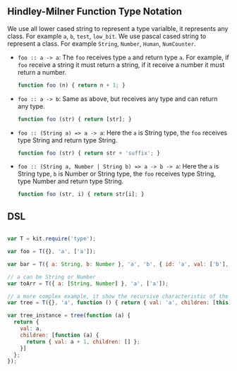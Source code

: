 ## Hindley-Milner Function Type Notation

We use all lower cased string to represent a type varialble, it represents any class. For example `a`, `b`, `test`, `low_bit`.
We use pascal cased string to represent a class. For example `String`, `Number`, `Human`, `NumCounter`.


- `foo :: a -> a`: The `foo` receives type `a` and return type `a`. For example, if `foo` receive a string it must return a string, if it receive a number it must return a number.

  ```js
  function foo (n) { return n + 1; }
  ```

- `foo :: a -> b`: Same as above, but receives any type and can return any type.

  ```js
  function foo (str) { return [str]; }
  ```

- `foo :: (String a) => a -> a`: Here the `a` is String type, the `foo` receives type String and return type String.

  ```js
  function foo (str) { return str + 'suffix'; }
  ```

- `foo :: (String a, Number | String b) => a -> b -> a`: Here the `a` is String type, `b` is Number or String type, the `foo` receives type String, type Number and return type String.

  ```js
  function foo (str, i) { return str[i]; }
  ```


## DSL

```js

var T = kit.require('type');

var foo = T({}, 'a', ['a']);

var bar = T({ a: String, b: Number }, 'a', 'b', { id: 'a', val: ['b'], foo: foo });

// a can be String or Number
var toArr = T({ a: [String, Number] }, 'a', ['a']);

// a more complex example, it show the recursive characteristic of the DSL
var tree = T({}, 'a', function () { return { val: 'a', children: [this] }; });

var tree_instance = tree(function (a) {
  return {
    val: a,
    children: [function (a) {
      return { val: a + 1, children: [] };
    }]
  };
});

```
